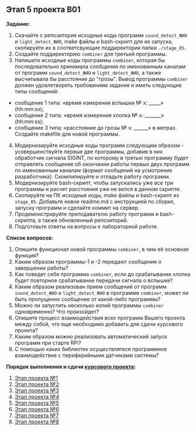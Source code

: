 ## Этап 5 проекта В01

__Задание:__  
1. Скачайте с репозитория исходные коды программ `sound_detect_ФИО` и `light_detect_ФИО`, make файлы и bash-скрипт для их запуска, скопируйте их в соответсвующие поддиректории папки `./stage_05`.
2. Создайте поддиректорию `combiner` для третьей программы.
3. Напишите исходные коды программы `combiner`, которая бы последовательно принимала сообщения по именованным каналам от программ `sound_detect_ФИО` и `light_detect_ФИО`, а также высчитывала бы расстояние до "грозы". Вывод программы `combiner` должен удовлетворять требованиям задания и иметь следующие типы сообщений:
* сообщение 1 типа: «время измерения вспышки № х: _____» (hh:mm:ss);
* сообщение 2 типа: «время измерения хлопка № х: _______» (hh:mm:ss);
* сообщение 3 типа: «расстояние до грозы № х: ______» в метрах.
Создайте makefile для новой программы.
4. Модернизируйте исходные коды программ следующим образом - усовершенствуйте первые две программы, добавив в них обработчик сигнала SIGINT, по которому в третью программу будет отправлять сообщение об окончании работы первых двух программ по именованным каналам (формат сообщений на усмотрение разработчика). Скомпилируйте и отладьте работу программ.
5. Модернизируйте bash-скрипт, чтобы запускались уже все три программы и расчет расстояния уже не велся в данном скрипте.
6. Скопируйте на ПК исходные коды, make файлы и bash-скрипт из `stage_05`. Добавьте новое readme.md с инструкцией по сборке, запуску программ и сделайте коммит на сервер.
7. Продемонстрируйте преподавателю работу программ и bash-скрипта, а также обновленный репозиторий.
8. Подготовьте ответы на вопросы к лабораторной работе.

__Список вопросов:__
1. Опишите функционал новой программы `combiner`, в чем её основная функция?
2. Каким образом программы-1 и -2 передают сообщения о завершении работы?
3. Как поведет себя программа `combiner`, если до срабатывания хлопка будет повторное срабатывание передачи сигнала о вспышке?
4. Каким образом реализован прием сообщений от программ `sound_detect_ФИО` и `light_detect_ФИО` в программе `combiner`, может ли быть пропущенно сообщение от какой-либо программы?
5. Можно ли запустить несколько копий программы `combiner` одновременно? Что произойдет?
6. Опишите процесс взаимодействия всех программ Вашего проекта между собой, что еще необходимо добавить для сдачи курсового проекта?
7. Каким образом можно реализовать автоматический запуск программ при старте RPi?
8. С помощью каких библиотек осуществлятеся программное взаимодействие с периферийными датчиками системы?

__Порядок выполнения и сдачи [курсового проекта](var_01_task.md):__
1. [Этап проекта №1](var_01_stage_01.md)
2. [Этап проекта №2](var_01_stage_02.md)
3. [Этап проекта №3](var_01_stage_03.md)
4. [Этап проекта №4](var_01_stage_04.md)
5. [Этап проекта №5](var_01_stage_05.md)
6. [Этап проекта №6](var_01_stage_06.md)
7. [Этап проекта №7](var_01_stage_07.md)
8. [Этап проекта №8](var_01_stage_08.md)


